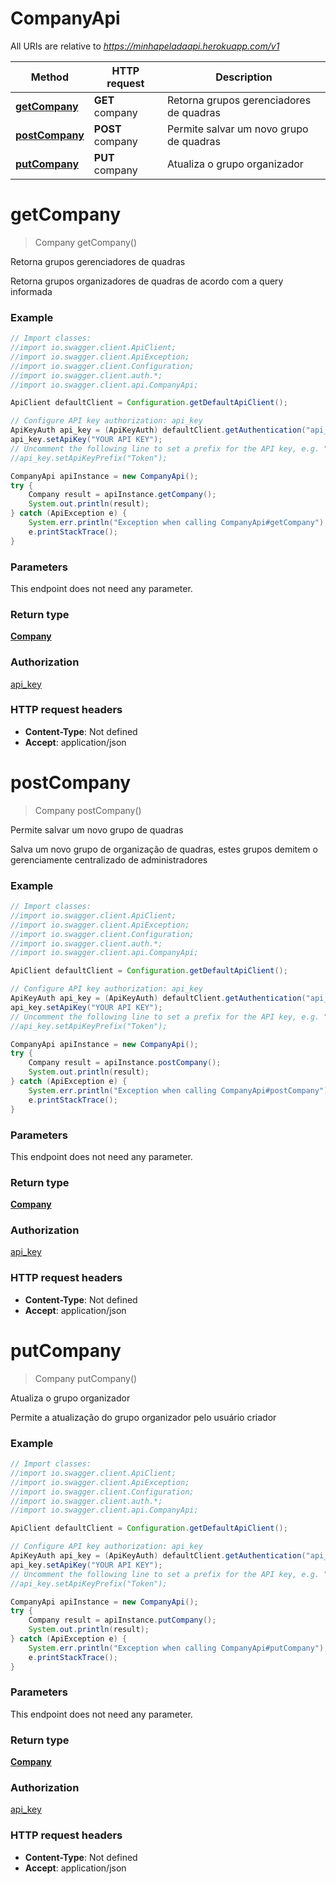 # CompanyApi

All URIs are relative to *https://minhapeladaapi.herokuapp.com/v1*

Method | HTTP request | Description
------------- | ------------- | -------------
[**getCompany**](CompanyApi.md#getCompany) | **GET** company | Retorna grupos gerenciadores de quadras
[**postCompany**](CompanyApi.md#postCompany) | **POST** company | Permite salvar um novo grupo de quadras
[**putCompany**](CompanyApi.md#putCompany) | **PUT** company | Atualiza o grupo organizador


<a name="getCompany"></a>
# **getCompany**
> Company getCompany()

Retorna grupos gerenciadores de quadras

Retorna grupos organizadores de quadras de acordo com a query informada

### Example
```java
// Import classes:
//import io.swagger.client.ApiClient;
//import io.swagger.client.ApiException;
//import io.swagger.client.Configuration;
//import io.swagger.client.auth.*;
//import io.swagger.client.api.CompanyApi;

ApiClient defaultClient = Configuration.getDefaultApiClient();

// Configure API key authorization: api_key
ApiKeyAuth api_key = (ApiKeyAuth) defaultClient.getAuthentication("api_key");
api_key.setApiKey("YOUR API KEY");
// Uncomment the following line to set a prefix for the API key, e.g. "Token" (defaults to null)
//api_key.setApiKeyPrefix("Token");

CompanyApi apiInstance = new CompanyApi();
try {
    Company result = apiInstance.getCompany();
    System.out.println(result);
} catch (ApiException e) {
    System.err.println("Exception when calling CompanyApi#getCompany");
    e.printStackTrace();
}
```

### Parameters
This endpoint does not need any parameter.

### Return type

[**Company**](Company.md)

### Authorization

[api_key](../README.md#api_key)

### HTTP request headers

 - **Content-Type**: Not defined
 - **Accept**: application/json

<a name="postCompany"></a>
# **postCompany**
> Company postCompany()

Permite salvar um novo grupo de quadras

Salva um novo grupo de organização de quadras, estes grupos demitem o gerenciamente centralizado de administradores

### Example
```java
// Import classes:
//import io.swagger.client.ApiClient;
//import io.swagger.client.ApiException;
//import io.swagger.client.Configuration;
//import io.swagger.client.auth.*;
//import io.swagger.client.api.CompanyApi;

ApiClient defaultClient = Configuration.getDefaultApiClient();

// Configure API key authorization: api_key
ApiKeyAuth api_key = (ApiKeyAuth) defaultClient.getAuthentication("api_key");
api_key.setApiKey("YOUR API KEY");
// Uncomment the following line to set a prefix for the API key, e.g. "Token" (defaults to null)
//api_key.setApiKeyPrefix("Token");

CompanyApi apiInstance = new CompanyApi();
try {
    Company result = apiInstance.postCompany();
    System.out.println(result);
} catch (ApiException e) {
    System.err.println("Exception when calling CompanyApi#postCompany");
    e.printStackTrace();
}
```

### Parameters
This endpoint does not need any parameter.

### Return type

[**Company**](Company.md)

### Authorization

[api_key](../README.md#api_key)

### HTTP request headers

 - **Content-Type**: Not defined
 - **Accept**: application/json

<a name="putCompany"></a>
# **putCompany**
> Company putCompany()

Atualiza o grupo organizador

Permite a atualização do grupo organizador pelo usuário criador

### Example
```java
// Import classes:
//import io.swagger.client.ApiClient;
//import io.swagger.client.ApiException;
//import io.swagger.client.Configuration;
//import io.swagger.client.auth.*;
//import io.swagger.client.api.CompanyApi;

ApiClient defaultClient = Configuration.getDefaultApiClient();

// Configure API key authorization: api_key
ApiKeyAuth api_key = (ApiKeyAuth) defaultClient.getAuthentication("api_key");
api_key.setApiKey("YOUR API KEY");
// Uncomment the following line to set a prefix for the API key, e.g. "Token" (defaults to null)
//api_key.setApiKeyPrefix("Token");

CompanyApi apiInstance = new CompanyApi();
try {
    Company result = apiInstance.putCompany();
    System.out.println(result);
} catch (ApiException e) {
    System.err.println("Exception when calling CompanyApi#putCompany");
    e.printStackTrace();
}
```

### Parameters
This endpoint does not need any parameter.

### Return type

[**Company**](Company.md)

### Authorization

[api_key](../README.md#api_key)

### HTTP request headers

 - **Content-Type**: Not defined
 - **Accept**: application/json

